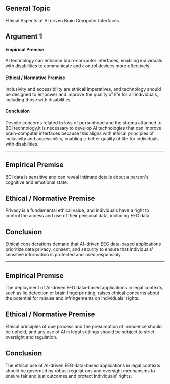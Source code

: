 ## General Topic

Ethical Aspects of AI driven Brain Computer Interfaces


## Argument 1

#### **Empirical Premise**

AI technology can enhance brain-computer interfaces, enabling individuals with disabilities to communicate and control devices more effectively.

#### **Ethical / Normative Premise**

Inclusivity and accessibility are ethical imperatives, and technology should be designed to empower and improve the quality of life for all individuals, including those with disabilities.

#### **Conclusion**

Despite concerns related to loss of personhood and the stigma attached to BCI technology,it is necessary to develop AI technologies that can improve brain-computer interfaces because this aligns with ethical principles of inclusivity and accessibility, enabling a better quality of life for individuals with disabilities.

---

## **Empirical Premise**

BCI data is sensitive and can reveal intimate details about a person's cognitive and emotional state.

## **Ethical / Normative Premise**

Privacy is a fundamental ethical value, and individuals have a right to control the access and use of their personal data, including EEG data.

## **Conclusion**

Ethical considerations demand that AI-driven EEG data-based applications prioritize data privacy, consent, and security to ensure that individuals' sensitive information is protected and used responsibly.


---

## **Empirical Premise**

The deployment of AI-driven EEG data-based applications in legal contexts, such as lie detection or brain fingerprinting, raises ethical concerns about the potential for misuse and infringements on individuals' rights.
## **Ethical / Normative Premise**

Ethical principles of due process and the presumption of innocence should be upheld, and any use of AI in legal settings should be subject to strict oversight and regulation.

## **Conclusion**

The ethical use of AI-driven EEG data-based applications in legal contexts should be governed by robust regulations and oversight mechanisms to ensure fair and just outcomes and protect individuals' rights.
